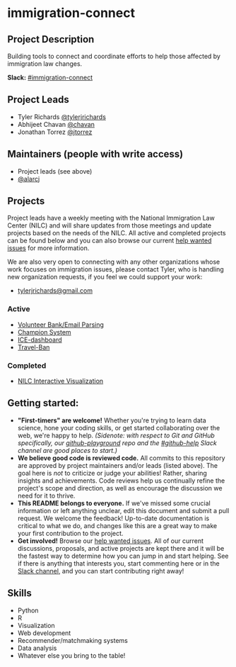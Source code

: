 # immigration-connect

## Project Description

Building tools to connect and coordinate efforts to help those affected by immigration law changes.

**Slack:** [#immigration-connect](https://datafordemocracy.slack.com/messages/immigration-connect/)

## Project Leads

* Tyler Richards [@tylerjrichards](https://datafordemocracy.slack.com/messages/@tylerjrichards/)
* Abhijeet Chavan [@chavan](https://datafordemocracy.slack.com/messages/@chavan/)
* Jonathan Torrez [@jtorrez](https://datafordemocracy.slack.com/messages/@jtorrez/)

## Maintainers (people with write access)

* Project leads (see above)
* [@alarcj](https://datafordemocracy.slack.com/messages/@alarcj/)

## Projects

Project leads have a weekly meeting with the National Immigration Law Center (NILC) and will share updates from those meetings and update projects based on the needs of the NILC. All active and completed projects can be found below and you can also browse our current [help wanted issues](https://github.com/Data4Democracy/immigration-connect/issues) for more information.

We are also very open to connecting with any other organizations whose work focuses on immigration issues, please contact Tyler, who is handling new organization requests, if you feel we could support your work:

* tylerjrichards@gmail.com

### Active

* [Volunteer Bank/Email Parsing](https://github.com/Data4Democracy/immigration-connect/tree/master/volunteer-bank)
* [Champion System](https://github.com/Data4Democracy/immigration-connect/tree/master/champion-system)
* [ICE-dashboard](https://github.com/Data4Democracy/immigration-connect/tree/master/ICE-dashboard)
* [Travel-Ban](https://github.com/Data4Democracy/immigration-connect/tree/master/travel-ban)

### Completed

* [NILC Interactive Visualization](https://github.com/Data4Democracy/immigration-connect/tree/master/nilc-visualization-project)

## Getting started:
* **"First-timers" are welcome!** Whether you're trying to learn data science, hone your coding skills, or get started collaborating over the web, we're happy to help. *(Sidenote: with respect to Git and GitHub specifically, our [github-playground](https://github.com/Data4Democracy/github-playground) repo and the [#github-help](https://datafordemocracy.slack.com/messages/github-help/) Slack channel are good places to start.)*
* **We believe good code is reviewed code.** All commits to this repository are approved by project maintainers and/or leads (listed above). The goal here is *not* to criticize or judge your abilities! Rather, sharing insights and achievements. Code reviews help us continually refine the project's scope and direction, as well as encourage the discussion we need for it to thrive.
* **This README belongs to everyone.** If we've missed some crucial information or left anything unclear, edit this document and submit a pull request. We welcome the feedback! Up-to-date documentation is critical to what we do, and changes like this are a great way to make your first contribution to the project.
* **Get involved!** Browse our [help wanted issues](https://github.com/Data4Democracy/immigration-connect/issues). All of our current discussions, proposals, and active projects are kept there and it will be the fastest way to determine how you can jump in and start helping. See if there is anything that interests you, start commenting here or in the [Slack channel](https://datafordemocracy.slack.com/messages/immigration-connect/), and you can start contributing right away!

## Skills

* Python
* R
* Visualization
* Web development
* Recommender/matchmaking systems
* Data analysis
* Whatever else you bring to the table!
